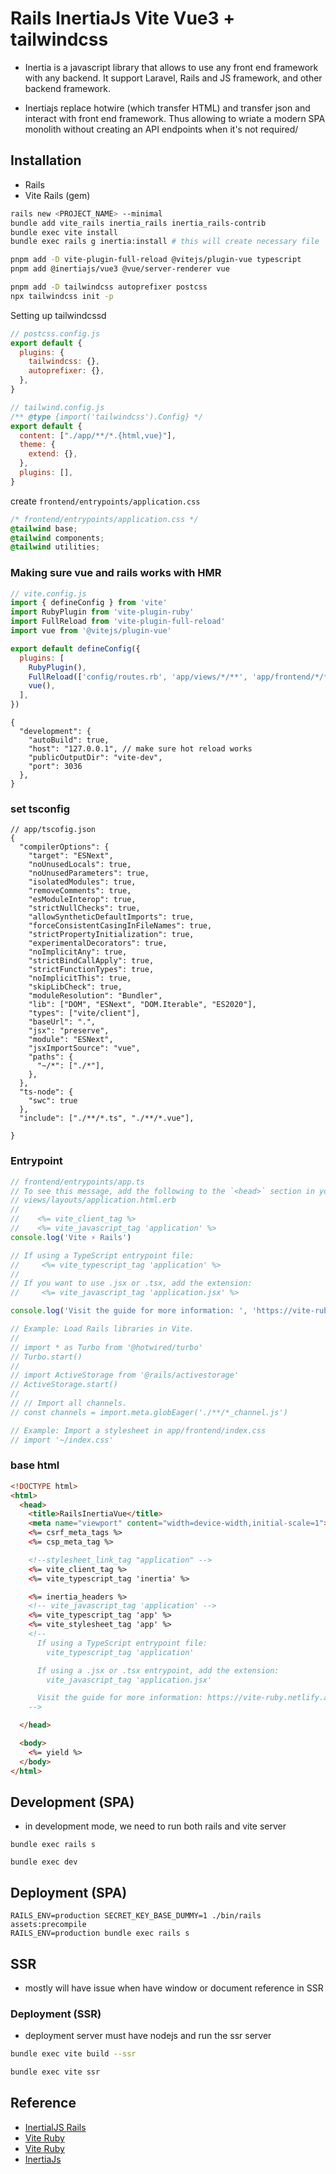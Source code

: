 # Rails InertiaJs Vite Vue3 + tailwindcss
- Inertia is a javascript library that allows to use any front end framework with any backend. It support Laravel, Rails and JS framework, and other backend framework.

- Inertiajs replace hotwire (which transfer HTML) and transfer json and interact with front end framework. Thus allowing to wriate a modern SPA monolith without creating an API endpoints when it's not required/

## Installation
- Rails
- Vite Rails (gem)

```sh
rails new <PROJECT_NAME> --minimal
bundle add vite_rails inertia_rails inertia_rails-contrib
bundle exec vite install
bundle exec rails g inertia:install # this will create necessary file

pnpm add -D vite-plugin-full-reload @vitejs/plugin-vue typescript
pnpm add @inertiajs/vue3 @vue/server-renderer vue

pnpm add -D tailwindcss autoprefixer postcss
npx tailwindcss init -p
```

Setting up tailwindcssd
```js
// postcss.config.js
export default {
  plugins: {
    tailwindcss: {},
    autoprefixer: {},
  },
}

// tailwind.config.js
/** @type {import('tailwindcss').Config} */
export default {
  content: ["./app/**/*.{html,vue}"],
  theme: {
    extend: {},
  },
  plugins: [],
}


```

create `frontend/entrypoints/application.css`
```css
/* frontend/entrypoints/application.css */
@tailwind base;
@tailwind components;
@tailwind utilities;

```

### Making sure vue and rails works with HMR

```js
// vite.config.js
import { defineConfig } from 'vite'
import RubyPlugin from 'vite-plugin-ruby'
import FullReload from 'vite-plugin-full-reload'
import vue from '@vitejs/plugin-vue'

export default defineConfig({
  plugins: [
    RubyPlugin(),
    FullReload(['config/routes.rb', 'app/views/*/**', 'app/frontend/*/**'], { delay: 200}),
    vue(),
  ],
})
```


```jsonc
{
  "development": {
    "autoBuild": true,
    "host": "127.0.0.1", // make sure hot reload works
    "publicOutputDir": "vite-dev",
    "port": 3036
  },
}
```

### set tsconfig


```jsonc
// app/tscofig.json
{
  "compilerOptions": {
    "target": "ESNext",
    "noUnusedLocals": true,
    "noUnusedParameters": true,
    "isolatedModules": true,
    "removeComments": true,
    "esModuleInterop": true,
    "strictNullChecks": true,
    "allowSyntheticDefaultImports": true,
    "forceConsistentCasingInFileNames": true,
    "strictPropertyInitialization": true,
    "experimentalDecorators": true,
    "noImplicitAny": true,
    "strictBindCallApply": true,
    "strictFunctionTypes": true,
    "noImplicitThis": true,
    "skipLibCheck": true,
    "moduleResolution": "Bundler",
    "lib": ["DOM", "ESNext", "DOM.Iterable", "ES2020"],
    "types": ["vite/client"],
    "baseUrl": ".",
    "jsx": "preserve",
    "module": "ESNext",
    "jsxImportSource": "vue",
    "paths": {
      "~/*": ["./*"],
    },
  },
  "ts-node": {
    "swc": true
  },
  "include": ["./**/*.ts", "./**/*.vue"],
  
}

```

### Entrypoint

```ts
// frontend/entrypoints/app.ts
// To see this message, add the following to the `<head>` section in your
// views/layouts/application.html.erb
//
//    <%= vite_client_tag %>
//    <%= vite_javascript_tag 'application' %>
console.log('Vite ⚡️ Rails')

// If using a TypeScript entrypoint file:
//     <%= vite_typescript_tag 'application' %>
//
// If you want to use .jsx or .tsx, add the extension:
//     <%= vite_javascript_tag 'application.jsx' %>

console.log('Visit the guide for more information: ', 'https://vite-ruby.netlify.app/guide/rails')

// Example: Load Rails libraries in Vite.
//
// import * as Turbo from '@hotwired/turbo'
// Turbo.start()
//
// import ActiveStorage from '@rails/activestorage'
// ActiveStorage.start()
//
// // Import all channels.
// const channels = import.meta.globEager('./**/*_channel.js')

// Example: Import a stylesheet in app/frontend/index.css
// import '~/index.css'

```


### base html
```html
<!DOCTYPE html>
<html>
  <head>
    <title>RailsInertiaVue</title>
    <meta name="viewport" content="width=device-width,initial-scale=1">
    <%= csrf_meta_tags %>
    <%= csp_meta_tag %>

    <!--stylesheet_link_tag "application" -->
    <%= vite_client_tag %>
    <%= vite_typescript_tag 'inertia' %>

    <%= inertia_headers %>
    <!-- vite_javascript_tag 'application' -->
    <%= vite_typescript_tag 'app' %>
    <%= vite_stylesheet_tag 'app' %>
    <!--
      If using a TypeScript entrypoint file:
        vite_typescript_tag 'application'

      If using a .jsx or .tsx entrypoint, add the extension:
        vite_javascript_tag 'application.jsx'

      Visit the guide for more information: https://vite-ruby.netlify.app/guide/rails
    -->

  </head>

  <body>
    <%= yield %>
  </body>
</html>

```

## Development (SPA)
- in development mode, we need to run both rails and vite server

```
bundle exec rails s

bundle exec dev
```

## Deployment (SPA)

```
RAILS_ENV=production SECRET_KEY_BASE_DUMMY=1 ./bin/rails assets:precompile
RAILS_ENV=production bundle exec rails s
```

## SSR

- mostly will have issue when have window or document reference in SSR

### Deployment (SSR)
- deployment server must have nodejs and run the ssr server

```sh
bundle exec vite build --ssr

bundle exec vite ssr
```

## Reference
- [InertialJS Rails](https://inertia-rails.netlify.app)
- [Vite Ruby](https://vite-ruby.netlify.app/)
- [Vite Ruby](https://vite-ruby.netlify.app/)
- [InertiaJs](https://inertiajs.com/)
